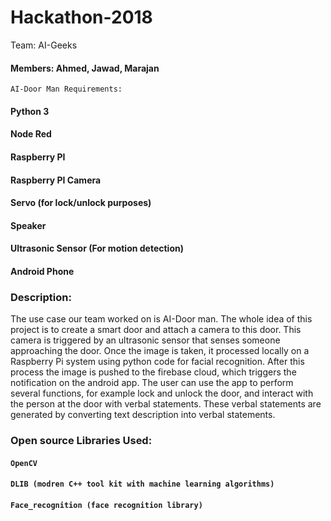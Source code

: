 # Hackathon-2018
Team: AI-Geeks
#### Members: Ahmed, Jawad, Marajan 

`AI-Door Man Requirements: `
#### Python 3
####	Node Red 
####	Raspberry PI
####	Raspberry PI Camera 
####	Servo (for lock/unlock purposes)
####	Speaker 
####	Ultrasonic Sensor (For motion detection)
####	Android Phone 

### Description:

The use case our team worked on is AI-Door man. The whole idea of this project is to create a smart door and attach a camera to this door. This camera is triggered by an ultrasonic sensor that senses someone approaching the door. Once the image is taken, it processed locally on a Raspberry Pi system using python code for facial recognition. After this process the image is pushed to the firebase cloud, which triggers the notification on the android app. The user can use the app to perform several functions, for example lock and unlock the door, and interact with the person at the door with verbal statements. These verbal statements are generated by converting text description into verbal statements. 

  
### Open source Libraries Used:
#### `OpenCV `
####  `DLIB (modren C++ tool kit with machine learning algorithms)`
####  `Face_recognition (face recognition library)`
